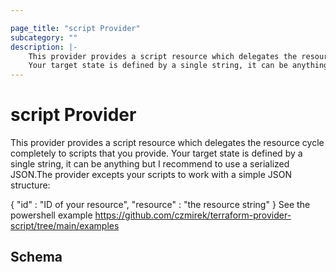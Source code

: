 ```yaml
---

page_title: "script Provider"
subcategory: ""
description: |-
    This provider provides a script resource which delegates the resource cycle completely to scripts that you provide.
    Your target state is defined by a single string, it can be anything but I recommend to use a serialized JSON.The provider excepts your scripts to work with a simple JSON structure.  
---
```


# script Provider
This provider provides a script resource which delegates the resource cycle completely to scripts that you provide.
Your target state is defined by a single string, it can be anything but I recommend to use a serialized JSON.The provider excepts your scripts to work with a simple JSON structure:

{ 
"id" : "ID of your resource", 
"resource" : "the resource string" 
}
See the powershell example https://github.com/czmirek/terraform-provider-script/tree/main/examples


## Schema
